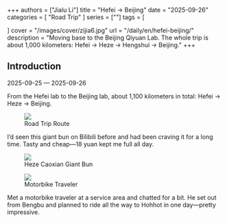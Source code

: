 +++
authors = ["Jialu Li"]
title = "Hefei -> Beijing"
date = "2025-09-26"
categories = [
    "Road Trip"
]
series = [""]
tags = [
    
]
cover = "/images/cover/zijia6.jpg"
url = "/daily/en/hefei-beijing/"
description = "Moving base to the Beijing Qiyuan Lab. The whole trip is about 1,000 kilometers: Hefei -> Heze -> Hengshui -> Beijing."
+++
<!DOCTYPE html>
<html lang="en">
<head>
    <meta charset="UTF-8">
    <meta name="viewport" content="width=device-width, initial-scale=1.0">
    <link rel="stylesheet" href="/assets/css/styles.css">
</head>
<body>
    <article>
        <section>
            <h2>Introduction</h2>
            <p>2025-09-25 — 2025-09-26</p>
            <p>From the Hefei lab to the Beijing lab, about 1,100 kilometers in total: Hefei -> Heze -> Beijing.</p>
            <div class="container">
                <div class="image">
                    <figure>
                        <a data-fancybox="gallery" href="https://cdn.heirenlop.com/daily-record/zijia6.png">
    <img src="https://cdn.heirenlop.com/daily-record/zijia6.png" loading="lazy">
</a>
                        <figcaption>Road Trip Route</figcaption>
                    </figure>
                </div>
            </div>
            <div class="container">
                <p class="text">I’d seen this giant bun on Bilibili before and had been craving it for a long time. Tasty and cheap—18 yuan kept me full all day.</p>
                <div class="image">
                    <figure>
                        <a data-fancybox="gallery" href="https://cdn.heirenlop.com/daily-record/zijia63.png">
    <img src="https://cdn.heirenlop.com/daily-record/zijia63.png" loading="lazy">
</a>
                        <figcaption>Heze Caoxian Giant Bun</figcaption>
                    </figure>
                </div>
            </div>
            <div class="container">
                <div class="image">
                    <figure>
                        <a data-fancybox="gallery" href="https://cdn.heirenlop.com/daily-record/zijia61.png">
    <img src="https://cdn.heirenlop.com/daily-record/zijia61.png" loading="lazy">
</a>
                        <figcaption>Motorbike Traveler</figcaption>
                    </figure>
                </div>
                <p class="text">Met a motorbike traveler at a service area and chatted for a bit. He set out from Bengbu and planned to ride all the way to Hohhot in one day—pretty impressive.</p>
            </div>
        </section>
    </article>
</body>
</html>
